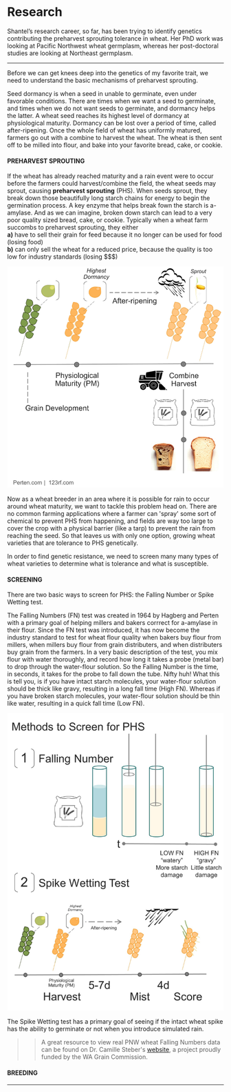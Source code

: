 # Research <a id="top"></a>   

Shantel’s research career, so far, has been trying to identify genetics contributing the preharvest sprouting tolerance in wheat. Her PhD work was looking at Pacific Northwest wheat germplasm, whereas her post-doctoral studies are looking at Northeast germplasm.      

---------

Before we can get knees deep into the genetics of my favorite trait, we need to understand the basic mechanisms of preharvest sprouting.  

Seed dormancy is when a seed in unable to germinate, even under favorable conditions. There are times when we want a seed to germinate, and times when we do not want seeds to germinate, and dormancy helps the latter. A wheat seed reaches its highest level of dormancy at physiological maturity. Dormancy can be lost over a period of time, called after-ripening. Once the whole field of wheat has uniformly matured, farmers go out with a combine to harvest the wheat. The wheat is then sent off to be milled into flour, and bake into your favorite bread, cake, or cookie.   

#### PREHARVEST SPROUTING <a id="PHS"></a>  
If the wheat has already reached maturity and a rain event were to occur before the farmers could harvest/combine the field, the wheat seeds may sprout, causing **preharvest sprouting** (PHS). When seeds sprout, they break down those beautifully long starch chains for energy to begin the germination process. A key enzyme that helps break fown the starch is a-amylase.  And as we can imagine, broken down starch can lead to a very poor quality sized bread, cake, or cookie. Typically when a wheat farm succombs to preharvest sprouting, they either  
**a)** have to sell their grain for feed because it no longer can be used for food (losing food)    
**b)** can only sell the wheat for a reduced price, because the quality is too low for industry standards (losing $$$)  

![PHS](https://github.com/shantel-martinez/Lab_Resources/blob/master/example_img/PHS.jpg?raw=true)  

Now as a wheat breeder in an area where it is possible for rain to occur around wheat maturity, we want to tackle this problem head on. There are no common farming applications where a farmer can 'spray' some sort of chemical to prevent PHS from happening, and fields are way too large to cover the crop with a physical barrier (like a tarp) to prevent the rain from reaching the seed. So that leaves us with only one option, growing wheat varieties that are tolerance to PHS genetically.  

In order to find genetic resistance, we need to screen many many types of wheat varieties to determine what is tolerance and what is susceptible.  

#### SCREENING <a id="screen"></a>  
There are two basic ways to screen for PHS: the Falling Number or Spike Wetting test.  

The Falling Numbers (FN) test was created in 1964 by Hagberg and Perten with a primary goal of helping millers and bakers corrrect for a-amylase in their flour. Since the FN test was introduced, it has now become the industry standard to test for wheat flour quality when bakers buy flour from millers, when millers buy flour from grain distributers, and when distributers buy grain from the farmers. In a very basic description of the test, you mix flour with water thoroughly, and record how long it takes a probe (metal bar) to drop through the water-flour solution. So the Falling Number is the time, in seconds, it takes for the probe to fall down the tube. Nifty huh! What this is tell you, is if you have intact starch molecules, your water-flour solution should be thick like gravy, resulting in a long fall time (High FN). Whereas if you have broken starch molecules, your water-flour solution should be thin like water, resulting in a quick fall time (Low FN).     

![](https://github.com/shantel-martinez/Lab_Resources/blob/master/example_img/ScreenPHS.jpg?raw=true)  

The Spike Wetting test has a primary goal of seeing if the intact wheat spike has the ability to germinate or not when you introduce simulated rain. 




>> A great resource to view real PNW wheat Falling Numbers data can be found on Dr. Camille Steber's [website](http://steberlab.org/project7599data.php), a project proudly funded by the WA Grain Commission.  

#### BREEDING <a id="breeding"></a>  




---------
